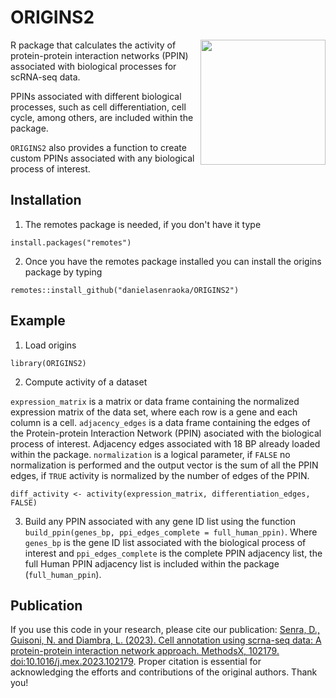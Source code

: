 # ORIGINS2

<img align="right" width="200" src="https://user-images.githubusercontent.com/40533412/210123912-fcb0e28e-97c5-4261-a454-2c7e28371880.png">

R package that calculates the activity of protein-protein interaction networks (PPIN) associated with biological processes for scRNA-seq data.

PPINs associated with different biological processes, such as cell differentiation, cell cycle, among others, are included within the package.

```ORIGINS2``` also provides a function to create custom PPINs associated with any biological process of interest.



## Installation

1. The remotes package is needed, if you don't have it type

```
install.packages("remotes")
```

2. Once you have the remotes package installed you can install the origins package by typing

```
remotes::install_github("danielasenraoka/ORIGINS2")
```

## Example

1. Load origins

```
library(ORIGINS2)
```

2. Compute activity of a dataset

```expression_matrix``` is a matrix or data frame containing the normalized expression matrix of the data set, where each row is a gene and each column is a cell. ```adjacency_edges``` is a data frame containing the edges of the Protein-protein Interaction Network (PPIN) asociated with the biological process of interest. Adjacency edges associated with 18 BP already loaded within the package. ```normalization``` is a logical parameter, if ```FALSE``` no normalization is performed and the output vector is the sum of all the PPIN edges, if ```TRUE``` activity is normalized by the number of edges of the PPIN.

```
diff_activity <- activity(expression_matrix, differentiation_edges, FALSE) 
```

3. Build any PPIN associated with any gene ID list using the function ```build_ppin(genes_bp, ppi_edges_complete = full_human_ppin)```. Where ```genes_bp``` is the gene ID list associated with the biological process of interest and ```ppi_edges_complete``` is the complete PPIN adjacency list, the full Human PPIN adjacency list is included within the package (```full_human_ppin```).

## Publication

If you use this code in your research, please cite our publication: [Senra, D., Guisoni, N. and Diambra, L. (2023). Cell annotation using scrna-seq data: A protein-protein interaction network approach. MethodsX, 102179. doi:10.1016/j.mex.2023.102179](https://www.sciencedirect.com/science/article/pii/S2215016123001796). 
Proper citation is essential for acknowledging the efforts and contributions of the original authors. Thank you!
